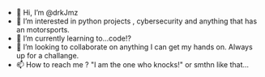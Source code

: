 - 👋 Hi, I’m @drkJmz
- 👀 I’m interested in python projects , cybersecurity and anything that has an motorsports.
- 🌱 I’m currently learning to...code!? 
- 💞️ I’m looking to collaborate on anything I can get my hands on. Always up for a challange. 
- 📫 How to reach me ? "I am the one who knocks!" or smthn like that...

<!---
drkJmz/drkJmz is a ✨ special ✨ repository because its `README.md` (this file) appears on your GitHub profile.
You can click the Preview link to take a look at your changes.
--->
